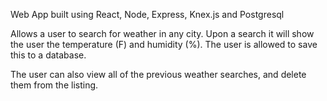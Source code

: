 Web App built using React, Node, Express, Knex.js and Postgresql

Allows a user to search for weather in any city. Upon a search it will show the user the temperature (F) and humidity (%). The user is allowed to save this to a database.

The user can also view all of the previous weather searches, and delete them from the listing.

